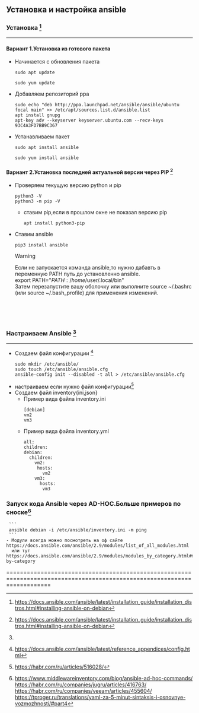 ## Установка и настройка ansible

### Установка [^1]
-------------------------- 
#### Вариант 1.Установка из готового пакета
- Начинается с обновления пакета
  ```
  sudo apt update
  ```
  ```
  sudo yum update
  ```
- Добавляем репозиторий ppa
  ```
  sudo echo "deb http://ppa.launchpad.net/ansible/ansible/ubuntu focal main" >> /etc/apt/sources.list.d/ansible.list
  apt install gnupg
  apt-key adv --keyserver keyserver.ubuntu.com --recv-keys 93C4A3FD7BB9C367
  ```
- Устанавливаем пакет
  ```
  sudo apt install ansible
  ```
  ```
  sudo yum install ansible
  ```
#### Вариант 2.Установка последней актуальной версии через PIP [^2]

- Проверяем текущую версию python и pip
  ```
  python3 -V
  python3 -m pip -V
  ```
  - ставим pip,если в прошлом окне не показал версию pip
    ```
    apt install python3-pip    
    ```
- Ставим ansible 
  ```
  pip3 install ansible
  ```
  >[!WARNING]  
  > Если не запускается команда ansible,то нужно дабавть в переменную PATH путь до установленно ansible.  
  >export PATH="$PATH:/home/$user/.local/bin"  
  >Затем перезапустите вашу оболочку или выполните source ~/.bashrc (или source ~/.bash_profile) для применения изменений.

<br>
<br>
<br>

### Настраиваем Ansible [^3]
---------------------------------------------------- 


- Создаем файл конфигурации [^4]
  ```
  sudo mkdir /etc/ansible/
  sudo touch /etc/ansible/ansible.cfg
  ansible-config init --disabled -t all > /etc/ansible/ansible.cfg
  ```
- настраиваем если нужно файл конфигурации[^5]
- Создаем файл inventory{ini,json}
  - Пример вида файла inventory.ini 	
	```
	[debian]
	vm2
	vm3
	```
  - Пример вида файла inventory.yml
	```
	all:
    children:
    debian:
      children:
        vm2:
         hosts:
           vm2
        vm3:
          hosts:
           vm3
	```

### Запуск кода Ansible через AD-HOC.Больше примеров по сноске[^6]
	 ```
	 ansible debian -i /etc/ansible/inventory.ini -m ping
	 ```
	- Модули всегда можно посмотреть на оф сайте https://docs.ansible.com/ansible/2.9/modules/list_of_all_modules.html  
	  или тут https://docs.ansible.com/ansible/2.9/modules/modules_by_category.html#modules-by-category




=========================================================================================================================
[^1]: https://docs.ansible.com/ansible/latest/installation_guide/installation_distros.html#installing-ansible-on-debian
[^2]: https://docs.ansible.com/ansible/latest/installation_guide/installation_distros.html#installing-ansible-on-debian
[^3]: 
[^4]: https://docs.ansible.com/ansible/latest/reference_appendices/config.html  
[^5]: https://habr.com/ru/articles/516028/  
[^6]: https://www.middlewareinventory.com/blog/ansible-ad-hoc-commands/   
https://habr.com/ru/companies/jugru/articles/416763/  
https://habr.com/ru/companies/veeam/articles/455604/  
https://tproger.ru/translations/yaml-za-5-minut-sintaksis-i-osnovnye-vozmozhnosti/#part4  
